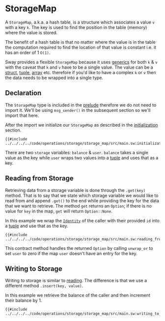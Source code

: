 # StorageMap

A `StorageMap`, a.k.a. a hash table, is a structure which associates a value `v` with a key `k`. The key is used to find the position in the table (memory) where the value is stored.

The benefit of a hash table is that no matter where the value is in the table the computation required to find the location of that value is constant i.e. it has an order of 1 `O(1)`.

Sway provides a flexible `StorageMap` because it uses [generics](../../../language/generics/index.md) for both `k` & `v` with the caveat that `k` and `v` have to be a single value. The value can be a [struct](../../../language/built-ins/structs.md), [tuple](../../../language/built-ins/tuples.md), [array](../../../language/built-ins/arrays.md) etc. therefore if you'd like to have a complex `k` or `v` then the data needs to be wrapped into a single type.

## Declaration

The `StorageMap` type is included in the [prelude](../../../misc/prelude.md) therefore we do not need to import it. We'll be using `msg_sender()` in the subsequent section so we'll import that here.

After the import we initialize our `StorageMap` as described in the [initialization](../init.md) section.

```sway
{{#include ../../../../code/operations/storage/storage_map/src/main.sw:initialization}}
```

There are two `storage` variables: `balance` & `user`. `balance` takes a single value as the key while `user` wraps two values into a [tuple](../../../language/built-ins/tuples.md) and uses that as a key.

## Reading from Storage

Retrieving data from a storage variable is done through the `.get(key)` method. That is to say that we state which storage variable we would like to read from and append `.get()` to the end while providing the key for the data that we want to retrieve. The method `get` returns an `Option`; if there is no value for `key` in the map, `get` will return `Option::None`.

In this example we wrap the [`Identity`](../../namespace/identity.md) of the caller with their provided `id` into a [tuple](../../../language/built-ins/tuples.md) and use that as the key.

```sway
{{#include ../../../../code/operations/storage/storage_map/src/main.sw:reading_from_storage}}
```

This contract method handles the returned `Option` by calling `unwrap_or` to set `user` to zero if the map `user` doesn't have an entry for the key.

## Writing to Storage

Writing to storage is similar to [reading](#reading-from-storage). The difference is that we use a different method `.insert(key, value)`.

In this example we retrieve the balance of the caller and then increment their balance by 1.

```sway
{{#include ../../../../code/operations/storage/storage_map/src/main.sw:writing_to_storage}}
```
